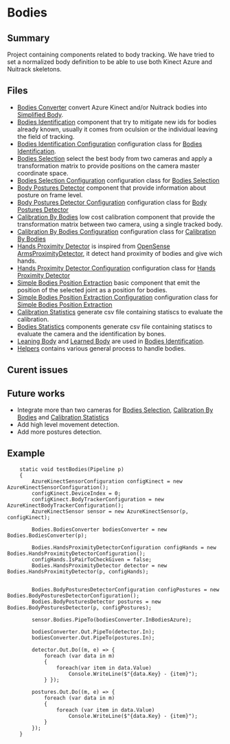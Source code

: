﻿# Bodies

## Summary
Project containing components related to body tracking. We have tried to set a normalized body definition to be able to use both Kinect Azure and Nuitrack skeletons.  

## Files
* [Bodies Converter](src/BodiesConverter.cs) convert Azure Kinect and/or Nuitrack bodies into [Simplified Body](src/data/SimplifiedBody.cs).
* [Bodies Identification](src/BodiesIdentification.cs) component that try to mitigate new ids for bodies already known, usually it comes from oculsion or the individual leaving the field of tracking.
* [Bodies Identification Configuration](src/BodiesIdentificationConfiguration.cs) configuration class for [Bodies Identification](src/BodiesIdentification.cs).
* [Bodies Selection](src/BodiesSelection.cs) select the best body from two cameras and apply a transformation matrix to provide positions on the camera master coordinate space.
* [Bodies Selection Configuration](src/BodiesSelectionConfiguration.cs) configuration class for [Bodies Selection](src/BodiesSelection.cs)
* [Body Postures Detector](src/BodyPosturesDetector.cs) component that provide information about posture on frame level.
* [Body Postures Detector Configuration](src/BodyPosturesDetectorConfiguration.cs) configuration class for [Body Postures Detector](src/BodyPosturesDetector.cs)
* [Calibration By Bodies](src/CalibrationByBodies.cs) low cost calibration component that provide the transformation matrix between two camera, using a single tracked body.
* [Calibration By Bodies Configuration](src/CalibrationByBodiesConfiguration.cs) configuration class for [Calibration By Bodies](src/CalibrationByBodies.cs)
* [Hands Proximity Detector](src/HandsProximityDetector.cs) is inspired from [OpenSense ArmsProximityDetector](https://github.com/ihp-lab/OpenSense/blob/master/Components/BodyGestureDetectors/ArmsProximityDetector.cs), it detect hand proximity of bodies and give wich hands.
* [Hands Proximity Detector Configuration](src/HandsProximityDetectorConfiguration.cs) configuration class for [Hands Proximity Detector](src/HandsProximityDetector.cs)
* [Simple Bodies Position Extraction](src/SimpleBodiesPositionExtraction.cs) basic component that emit the position of the selected joint as a position for bodies.
* [Simple Bodies Position Extraction Configuration](src/SimpleBodiesPositionExtractionConfiguration.cs) configuration class for [Simple Bodies Position Extraction](src/SimpleBodiesPositionExtraction.cs)
* [Calibration Statistics](src/statistics/CalibrationStatistics.cs) generate csv file containing statiscs to evaluate the calibration.
* [Bodies Statistics](src/statistics/BodiesStatistics.cs) components generate csv file containing statiscs to evaluate the camera and the identification by bones.
* [Leaning Body](src/data/LeaningBody.cs) and [Learned Body](src/data/LearnedBody.cs) are used in [Bodies Identification](src/BodiesIdentification.cs).
* [Helpers](src/data/Helpers.cs) contains various general process to handle bodies.

## Curent issues

## Future works
* Integrate more than two cameras for [Bodies Selection](src/BodiesSelection.cs), [Calibration By Bodies](src/CalibrationByBodies.cs) and [Calibration Statistics](src/statistics/CalibrationStatistics.cs)
* Add high level movement detection.
* Add more postures detection.

## Example
        static void testBodies(Pipeline p)
        {
            AzureKinectSensorConfiguration configKinect = new AzureKinectSensorConfiguration();
            configKinect.DeviceIndex = 0;
            configKinect.BodyTrackerConfiguration = new AzureKinectBodyTrackerConfiguration();
            AzureKinectSensor sensor = new AzureKinectSensor(p, configKinect);

            Bodies.BodiesConverter bodiesConverter = new Bodies.BodiesConverter(p);

            Bodies.HandsProximityDetectorConfiguration configHands = new Bodies.HandsProximityDetectorConfiguration();
            configHands.IsPairToCheckGiven = false;
            Bodies.HandsProximityDetector detector = new Bodies.HandsProximityDetector(p, configHands);


            Bodies.BodyPosturesDetectorConfiguration configPostures = new Bodies.BodyPosturesDetectorConfiguration();
            Bodies.BodyPosturesDetector postures = new Bodies.BodyPosturesDetector(p, configPostures);

            sensor.Bodies.PipeTo(bodiesConverter.InBodiesAzure);

            bodiesConverter.Out.PipeTo(detector.In);
            bodiesConverter.Out.PipeTo(postures.In);

            detector.Out.Do((m, e) => { 
                foreach (var data in m)
                {
                    foreach(var item in data.Value)
                        Console.WriteLine($"{data.Key} - {item}");
                } });

            postures.Out.Do((m, e) => {
                foreach (var data in m)
                {
                    foreach (var item in data.Value)
                        Console.WriteLine($"{data.Key} - {item}");
                }
            });
        }